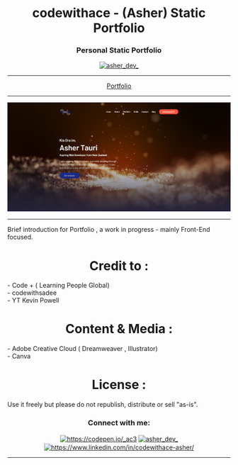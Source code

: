 <h1 align="center">codewithace - (Asher) Static Portfolio</h1>
<h3 align="center">Personal Static Portfolio</h3>

<p align="center"> <a href="https://twitter.com/asher_dev_" target="blank"><img src="https://img.shields.io/twitter/follow/asher_dev_?logo=twitter&style=for-the-badge" alt="asher_dev_" /></a> </p>

---

<a href="https://codewithace-asher.github.io/portfolio.github.io/" target="_blank"><p align="center">Portfolio</p></a>

---

![screenshot](https://github.com/codewithace-Asher/portfolio.github.io/blob/a87629f7b0e780aa43b11c338f00aa324d695017/codewithace-screenshot.jpg)

---
Brief introduction for Portfolio , a work in progress - mainly Front-End focused. 

<h1 align="center">Credit to : </h1>
- Code + ( Learning People Global)<br>
- codewithsadee<br>
- YT Kevin Powell

<h1 align="center">Content & Media : </h1>
- Adobe Creative Cloud ( Dreamweaver , Illustrator)<br>
- Canva

<h1 align="center">License : </h1>
Use it freely but please do not republish, distribute or sell "as-is".


<h3 align="center">Connect with me:</h3>
<p align="center">
<a href="https://codepen.io/_AC3" target="blank"><img align="center" src="https://raw.githubusercontent.com/rahuldkjain/github-profile-readme-generator/master/src/images/icons/Social/codepen.svg" alt="https://codepen.io/_ac3" height="30" width="40" /></a>
<a href="https://twitter.com/asher_dev_" target="blank"><img align="center" src="https://raw.githubusercontent.com/rahuldkjain/github-profile-readme-generator/master/src/images/icons/Social/twitter.svg" alt="asher_dev_" height="30" width="40" /></a>
<a href="https://www.linkedin.com/in/codewithace-asher/" target="blank"><img align="center" src="https://raw.githubusercontent.com/rahuldkjain/github-profile-readme-generator/master/src/images/icons/Social/linked-in-alt.svg" alt="https://www.linkedin.com/in/codewithace-asher/" height="30" width="40" /></a>
</p>

---
